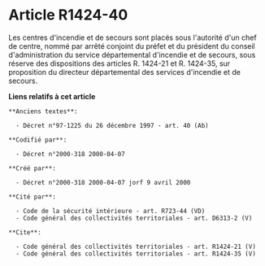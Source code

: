 # Article R1424-40

Les centres d'incendie et de secours sont placés sous l'autorité d'un chef de centre, nommé par arrêté conjoint du préfet et
du président du conseil d'administration du service départemental d'incendie et de secours, sous réserve des dispositions des
articles R. 1424-21 et R. 1424-35, sur proposition du directeur départemental des services d'incendie et de secours.

**Liens relatifs à cet article**

	**Anciens textes**:

	  - Décret n°97-1225 du 26 décembre 1997 - art. 40 (Ab)

	**Codifié par**:

	  - Décret n°2000-318 2000-04-07

	**Créé par**:

	  - Décret n°2000-318 2000-04-07 jorf 9 avril 2000

	**Cité par**:

	  - Code de la sécurité intérieure - art. R723-44 (VD)
	  - Code général des collectivités territoriales - art. D6313-2 (V)

	**Cite**:

	  - Code général des collectivités territoriales - art. R1424-21 (V)
	  - Code général des collectivités territoriales - art. R1424-35 (V)
